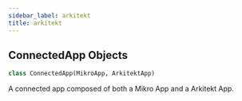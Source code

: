 ```yaml
---
sidebar_label: arkitekt
title: arkitekt
---
```


## ConnectedApp Objects

```python
class ConnectedApp(MikroApp, ArkitektApp)
```

A connected app composed
of both a Mikro App and a Arkitekt App.


